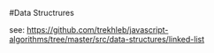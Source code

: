 #Data Structrures

see: https://github.com/trekhleb/javascript-algorithms/tree/master/src/data-structures/linked-list